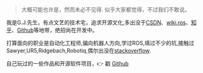 > 大概可能也许是，然而未必不见得.
> 似乎大家都觉得，不过我们不敢说。

我是G.J.先生，有点文艺的技术宅，追求开源文化,多出没于[CSDN](https://blog.csdn.net/GJXS2017)、[wiki.ros](http://wiki.ros.org/)、[知乎](https://www.zhihu.com/people/gjxian-sheng/activities)、[Github](https://github.com/GJXS1980)等地带，绝招尚在开发中。

打算面向的职业是自动化工程师,偏向机器人方向,学过ROS,填过不少的坑,接触过Sawyer,UR5,Ridgebach,Robotiq,偶尔出没在[stackoverflow](https://stackoverflow.com/).

自己玩过的一些作品和开源软件项目，👉 戳 [Github](https://github.com/GJXS1980)
